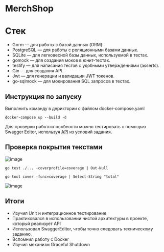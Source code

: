 # MerchShop

# Стек
- Gorm — для работы с базой данных (ORM).
- PostgreSQL — для работы с реляционными базами данных.
- SQLite — для легковесной базы данных, используемой в тестах.
- gomock — для создания моков в юнит-тестах.
- testify — для написания тестов с удобными утверждениями (asserts).
- Gin — для создания API.
- Jwt — для генерации и валидации JWT токенов.
- go-sqlmock — для мокирования SQL запросов в тестах.

 
## Инструкция по запуску

Выполнить команду в дериктории c файлом docker-compose.yaml

`docker-compose up --build -d`

Для проверки работоспособности можно тестировать с помощью Swagger Editor, используя [API](https://github.com/avito-tech/tech-internship/blob/main/Tech%20Internships/Backend/Backend-trainee-assignment-winter-2025/schema.json) из условий задания.

## Проверка покрытия текстами

![image](https://github.com/user-attachments/assets/b518763d-26e5-42f2-bc8d-f2be7605a69f)


`go test ./... -coverprofile=coverage | Out-Null`

`go tool cover -func=coverage | Select-String "total"`

![image](https://github.com/user-attachments/assets/f9a72ead-417a-4382-ae6c-a2ec4ad2ab9f)

## Итоги

- Изучил Unit и интеграционное тестирование
- Практиковался в использовании чистой архитектуры в проекте, который реализует API
- Использовал SwaggerEditor, чтобы точно следовать техническому заданию.
- Вспомнил работу с Docker
- Изучил механизм Graceful Shutdown




